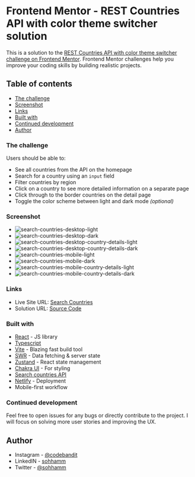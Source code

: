 # Frontend Mentor - REST Countries API with color theme switcher solution

This is a solution to the [REST Countries API with color theme switcher challenge on Frontend Mentor](https://www.frontendmentor.io/challenges/rest-countries-api-with-color-theme-switcher-5cacc469fec04111f7b848ca). Frontend Mentor challenges help you improve your coding skills by building realistic projects.

## Table of contents

- [The challenge](#the-challenge)
- [Screenshot](#screenshot)
- [Links](#links)
- [Built with](#built-with)
- [Continued development](#continued-development)
- [Author](#author)

### The challenge

Users should be able to:

- See all countries from the API on the homepage
- Search for a country using an `input` field
- Filter countries by region
- Click on a country to see more detailed information on a separate page
- Click through to the border countries on the detail page
- Toggle the color scheme between light and dark mode _(optional)_

### Screenshot

- ![search-countries-desktop-light](./public/sc1.png)
- ![search-countries-desktop-dark](./public/sc2.png)
- ![search-countries-desktop-country-details-light](./public/sc3.png)
- ![search-countries-desktop-country-details-dark](./public/sc4.png)
- ![search-countries-mobile-light](./public/sc5.png)
- ![search-countries-mobile-dark](./public/sc6.png)
- ![search-countries-mobile-country-details-light](./public/sc7.png)
- ![search-countries-mobile-country-details-dark](./public/sc8.png)

### Links

- Live Site URL: [Search Countries](https://search-countries-react.netlify.app/)
- Solution URL: [Source Code](https://github.com/sohhamm/search-countries-react)

### Built with

- [React](https://reactjs.org/) - JS library
- [Typescript](https://www.typescriptlang.org/)
- [Vite](https://vitejs.dev/) - Blazing fast build tool
- [SWR](https://swr.vercel.app/) - Data fetching & server state
- [Zustand](https://zustand.surge.sh/) - React state management
- [Chakra UI](https://chakra-ui.com/) - For styling
- [Search countries API](https://restcountries.eu/)
- [Netlify](https://www.netlify.com/) - Deployment
- Mobile-first workflow

### Continued development

Feel free to open issues for any bugs or directly contribute to the project.
I will focus on solving more user stories and improving the UX.

## Author

- Instagram - [@codebandit](https://www.instagram.com/codebandit/)
- LinkedIN - [sohhamm](linkedin.com/in/sohhamm/)
- Twitter - [@sohhamm](https://www.twitter.com/sohhamm)
